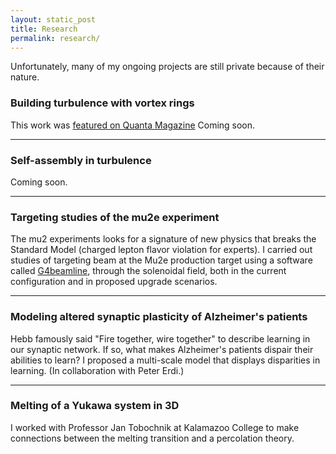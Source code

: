 ```yaml
---
layout: static_post
title: Research
permalink: research/
---
```

Unfortunately, many of my ongoing projects are still private because of their nature.

<h3> Building turbulence with vortex rings </h3>

This work was <a href="https://www.quantamagazine.org/an-unexpected-twist-lights-up-the-secrets-of-turbulence-20200903/" target="_blank">featured on Quanta Magazine</a>
Coming soon. 
<hr>
<h3>Self-assembly in turbulence</h3>
Coming soon. 
<hr>

[comment]: <> (ml4piv )

[comment]: <> (---------------)

[comment]: <> (Coming soon.)

[comment]: <> (Active matter in 3D)

[comment]: <> (-------------)

[comment]: <> (Coming soon.)

<h3>Targeting studies of the mu2e experiment</h3>
The mu2 experiments looks for a signature of new physics that breaks the Standard Model (charged lepton flavor violation for experts).
I carried out studies of targeting beam at the Mu2e production target using a software called <a href="https://accelconf.web.cern.ch/e08/papers/mopd017.pdf" target="_blank">G4beamline</a>, through the solenoidal field, both in the current configuration and in proposed upgrade scenarios.

<hr>
<h3>Modeling altered synaptic plasticity of Alzheimer's patients</h3>
Hebb famously said "Fire together, wire together" to describe learning in our synaptic network. 
If so, what makes Alzheimer's patients dispair their abilities to learn? 
I proposed a multi-scale model that displays disparities in learning. (In collaboration with Peter Erdi.)

<hr>
<h3>Melting of a Yukawa system in 3D</h3>
I worked with Professor Jan Tobochnik at Kalamazoo College to make connections between the melting transition and a percolation theory.
